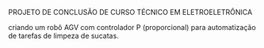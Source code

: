 PROJETO DE CONCLUSÃO DE CURSO TÉCNICO EM ELETROELETRÔNICA

criando um robô AGV com controlador P (proporcional) para automatização de tarefas de limpeza de sucatas.
